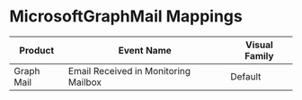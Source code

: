 # MicrosoftGraphMail Mappings
|Product|Event Name|Visual Family|
|-------|----------|-------------|
|Graph Mail|Email Received in Monitoring Mailbox|Default|

